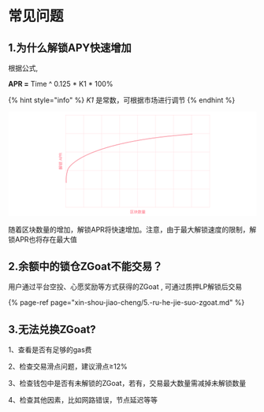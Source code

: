 # 常见问题

## 1.为什么解锁APY快速增加

根据公式, 

**APR =** Time ^ 0.125 \*  K1 \* 100%

{% hint style="info" %}
_K1_ 是常数，可根据市场进行调节
{% endhint %}

![&#x89E3;&#x9501;APR&#x793A;&#x610F;&#x56FE;](../.gitbook/assets/jie-suo-apr-zhong-wen-.png)

随着区块数量的增加，解锁APR将快速增加。注意，由于最大解锁速度的限制，解锁APR也将存在最大值



## 2.余额中的锁仓ZGoat不能交易？

用户通过平台空投、心愿奖励等方式获得的ZGoat , 可通过质押LP解锁后交易

{% page-ref page="xin-shou-jiao-cheng/5.-ru-he-jie-suo-zgoat.md" %}

## 3.无法兑换ZGoat?

1、查看是否有足够的gas费

2、检查交易滑点问题，建议滑点≥12%

3、检查钱包中是否有未解锁的ZGoat，若有，交易最大数量需减掉未解锁数量

4、检查其他因素，比如网路错误，节点延迟等等



